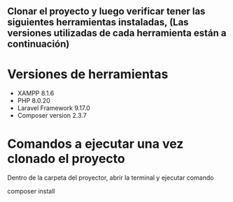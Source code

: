 ## Clonar el proyecto y luego verificar tener las siguientes herramientas instaladas, (Las versiones utilizadas de cada herramienta están a continuación)

# Versiones de herramientas 
- XAMPP 8.1.6
- PHP 8.0.20 
- Laravel Framework 9.17.0 
- Composer version 2.3.7

# Comandos a ejecutar una vez clonado el proyecto 

Dentro de la carpeta del proyector, abrir la terminal y ejecutar comando 

composer install

